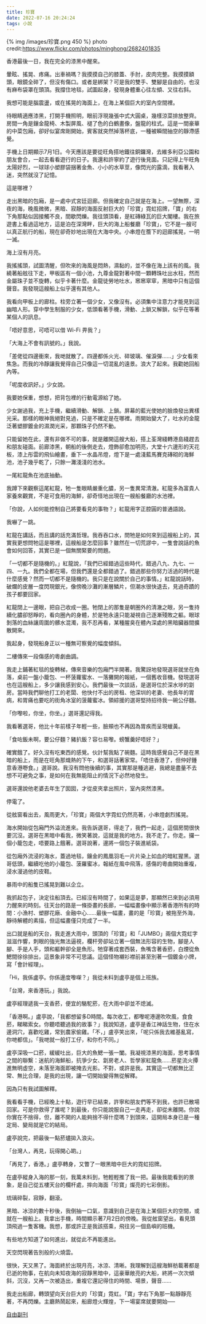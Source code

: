 ```yaml
---
title: 珍寶
date: 2022-07-16 20:24:24
tags: 小說
---
```



{% img /images/珍寶.png 450 %}
photo credit:https://www.flickr.com/photos/minghong/2682401835

香港最後一日，我在完全的漆黑中醒來。

暈眩、搖晃、疼痛。出車禍嗎？我摸摸自己的膝蓋、手肘，皮肉完整。我摸摸額頭，眼鏡全碎了，但沒有傷口。或者是綁架？可是我的雙手、雙腳是自由的，也沒有麻布袋罩在頭頂。我撐住地毯，試圖起身，發現身體重心往左傾、又往右斜。

我想可能是腦震盪，或在搖晃的海面上，在海上某個巨大的室內空間裡。

待眼睛適應漆黑，打開手機照明，眼前浮現幾張中式大圓桌，幾樣涼菜排放整齊。房間一角是鑲金龍椅、木製屏風、褪了色的白鶴畫像，盤龍的柱式。這是一間豪華的中菜包廂，卻好似宴席剛開始，賓客就突然掉落杯底，一種被瞬間抽空的靜滯感覺。

手機上日期顯示7月1日。今天應該是要從旺角搭地鐵往銅鑼灣，去維多利亞公園和朋友會合，一起去看看遊行的日子。我還和許寧約了遊行後見面。只記得上午旺角太陽好烈，一球球小塑膠袋捆著金魚、小小的水草莖，像閃光的露滴，我看著入迷，突然就沒了記憶。

這是哪裡？

<!-- more -->

走出黑暗的包廂，是一處中式宮廷迴廊。但我確定自己就是在海上。一望無際，深夜的海，晚風微微，黑暗、寂靜的海面反射巨大的「珍寶」霓虹招牌，「寶」的右下角那點似因接觸不良，間歇閃爍。我往頭頂看，是紅磚綠瓦的巨大閣樓。我在旅遊書上看過這地方，這是泊在深灣畔，巨大的海上船餐廳「珍寶」，它不是一艘可以真正航行的船，現在卻奇妙地出現在大海中央。小串燈在簷下的迴廊搖晃，一明一滅。

海上沒有月亮。

我搖搖頭，試圖清醒，但吹來的海風是悶熱，濕黏的，並不像在海上該有的風。我繞著船舷往下走，甲板區有一個小池，九尊金龍對著中間一顆轉珠吐出水柱，然而金屬珠子並不旋轉，似乎卡著什麼。金龍徒勞地吐水，窸窸窣窣，黑暗中只有這個聲音。我發現這艘船上似乎還有其他人。

我看向甲板上的廊柱。柱旁立著一個少女，又像沒有。必須集中注意力才能見到這幽暗人形。穿中學生制服的少女，低頭看著手機，滑動、上鎖又解鎖，似乎在等著某個人的訊息。

「唔好意思，可唔可以借 Wi-Fi 畀我？」

「大海上不會有訊號的。」我說。

「差佬從四邊衝來，我哋就散了。四邊都係火光、碎玻璃、催淚彈……」少女看來焦急。而我的冷靜讓我覺得自己只像這一切混亂的遠景。浪大了起來。我勸她回船內等。

「呢度收訊好。」少女說。

我要她保重，想想，把背包裡的行動電源給了她。

少女謝過我，充上手機，繼續滑動、解鎖、上鎖。屏幕的藍光使她的臉煥發出異樣光采。那樣的眼神我絕對見過，只是不確定是在哪裡。雨開始變大了，吐水的金龍泛著塑膠鍍金的濕潤光采，那顆珠子仍然不動。

只能留她在此，還有非做不可的事，就是離開這艘大船，搭上荃灣綫轉港島綫趕去和朋友碰面。前廊漆黑，朝船的後側走去，燈飾卻愈加明亮，大堂十六邊形的天花板，漆上彤雲的飛仙繪畫，垂下一水晶吊燈，燈下是一處淺藍馬賽克磚砌的海鮮池，池子幾乎乾了，只餘一灘淺淺的池水。

一尾紅龍魚在池底抽動。

我蹲下來觀察這尾紅龍，牠一隻眼睛嚴重化膿，另一隻異常清澈。紅龍多為富貴人家養來觀賞，不是可食用的海鮮，卻奇怪地出現在一艘船餐廳的水池裡。

「你說，人如何能控制自己將要看見的事物？」紅龍用字正腔圓的普通語說。

我嚇了一跳。

紅龍在講話，而且講的話充滿哲理。我吞吞口水，問牠是如何來到這艘船上的，其實我更想問牠這是哪裡，這艘船是怎麼回事？雖然在一切荒謬中，一隻會說話的魚會如何回答，其實已是一個無關緊要的問題。

「一切都不是隨機的。」紅龍說，「我們已經錯過這些時代，錯過八九、九七、一四、一九。我們全都在場，但我們還是全都錯過了。錯過那些你努力活過的時代是什麼感覺？然而一切都不是隨機的。我只是在說關於自己的事情。」紅龍說話時，破爛的皮層一度閃現銀光，像傍晚沙灘的漸層鱗片，但潮水很快退去，見過奇蹟的孩子都要回家。

紅龍閉上一邊眼，把自己收成一圈。牠閉上的那隻是朝圈外的清澈之眼，另一隻持續化膿卻怒睜的，看向圈內的身體，於是牠永遠只能凝視自己逐漸殘敗之軀。眼球剝落的血絲讓周圍的髒水混濁，我不忍再看，某種腥臭在體內深處的黑暗臟器間擴散開來。

我起身，發現船身正以一種無可察覺的幅度傾斜。

二樓傳來一段傷感的粵劇曲調。

我走上鋪著紅毯的旋轉梯，傳來音樂的包廂門半開著。我驚訝地發現選哥就坐在角落，桌前一盤小籠包、一杯菠蘿蜜水、一落攤開的報紙，一個舊收音機。發現選哥也在這艘船上，多少讓我感到安心。我們最後一次談話，是選哥位於深水埗的劏房。當時我們聊他打工的老闆、他快付不出的房租、他深圳的老妻、他長年的胃病，和胃痛也要吃的街角冰室的菠蘿蜜冰。領綜援的選哥堅持招待我一碗公仔麵。

「你嚟啦，你坐，你坐。」選哥還記得我。

我看著選哥，他比十年前樣子年輕一些，臉頰也不再因為胃疾而呈現蠟黃。

「食咗飯未啊，要公仔麵？豬扒飯？容乜易嚟。螃蟹羹好唔好？」

確實餓了。好久沒有吃東西的感覺。伙計幫我點了碗麵。這時我感覺自己不是在黑暗的船上，而是在旺角那熾熱的下午，和選哥話著家常。「唔住香港了，但仲好鍾意香港嘢食。」選哥說。我沒有問他後續的事，其實那是種逃避，我總是盡量不去想不可避免之事，是如何在我無能阻止的情況下必然地發生。

選哥還說他老婆去年生了囡囡，才從皮夾拿出照片，室內突然漆黑。

停電了。

從舷窗看出去，風雨更大，「珍寶」兩個大字霓虹仍然亮著，小串燈劇烈搖晃。

海水開始從包廂門外溢流進來。我告訴選哥，得走了，我們一起走，這個房間很快要沉沒。選哥在黑暗中看我，微笑著說，這就是我的地方。我不走了。你走。攞一個小籠包走，唔要路上餓著。選哥說著，邊將一個包子裝進紙袋。

從包廂外流浸的海水，蓋過地毯，鑲金的鳳凰羽毛一片片染上如血的暗紅猩黑。選哥低頭，繼續吃他的小籠包、菠羅蜜冰，報紙在風中飛落，感傷的粵曲開始重複，浸水漫過他的皮鞋。

暴雨中的船隻已搖晃到難以企立。

我抓起包子，決定往船頂去。已經沒有時間了，如果這是夢，那顯然已來到必須用力醒來的時刻。往天台的路是一條掛畫的長廊，一幅幅畫像中顯示著香港所有的時間：小漁村、塑膠花廠、金融中心……最後一幅畫，畫的是「珍寶」被拖至外海，靜待解體的素描，但這幅畫僅只完成了一半。

出口就是船的天台，我走進大雨中，頭頂的「珍寶」和「JUMBO」兩個大霓虹字滋滋作響，刺眼的強光無法逼視，欄杆旁卻站立著一個無法形容的生物，腳是人腳、手是人手，頭和軀幹卻全是魚形。牠穿著成套西裝，魚嘴含著香菸，白煙從魚鰓間徐徐排出，這景象非常不可思議。這個怪物襯衫襟前甚至別著一個鍍金小牌，寫「會計經理」。

「Hi，我係盧亭。你係邊度嚟㗎？」我從未料到盧亭是個上班族。

「台灣，來香港玩。」我說。

盧亭經理遞我一支香菸，便宜的駱駝菸，在大雨中卻並不熄滅。

「香港啊。」盧亭說，「我都想留多D時間。每次收工，都嚟呢港邊吹吹風，食食菸，睇睇索女。你聽唔聽過我的故事？」我說知道，盧亭是香江神話生物，住在水邊洞穴，喜歡吃雞，常到農家偷雞。「不，」盧亭笑出來，「呢只係我去維基亂寫，你哋都信」。「我哋就一般打工仔，和你冇不同。」

盧亭深吸一口菸，緩緩吐出，巨大的魚鰓一張一闔。我凝視漆黑的海面，思考事情之間的聯繫：迷航的海鮮船，抗爭少女、劏房老人、哲學家紅龍魚……菸星流火撢進無明虛空，未落至海面即被掩去光影。不對，或許是我。其實這一切都無比正常、無比合理，是我的出現，讓一切開始變得無從解釋。

因為只有我試圖解釋。

我看看手機，已經晚上十點，遊行早已結束，許寧和朋友們等不到我，也許已散場回家。可是你救得了誰呢？到最後，你只能說服自己一走再走，卻從未離開。你說你實在不捨得，但，離不開的人能夠捨不得什麼嗎？到頭來，這開局本身已是一種定局、變局就是它的結局。

盧亭說完，把最後一點菸燼拋入浪尖。

「台灣人，再見，玩得開心啲。」

「再見了，香港。」盧亭轉身，又瞥了一眼黑暗中巨大的霓虹招牌。

在盧亭縱身入海的那一刻，我萬未料到，牠輕輕推了我一把。最後我能看到的景象，是自己從五樓天台的欄杆處，摔向海面「珍寶」燦亮的七彩倒影。

琉璃碎裂，寂靜，翻滾。

黑暗、冰涼的數十秒後，我倒抽一口氣，意識到自己是在海上某個巨大的空間，或就在一艘船上。我拿出手機，時間顯示著7月2日的傍晚。我從舷窗望出，看見頭頂飛過一隻客機。我想，那或許正是我該搭乘，飛往另一個島嶼的班機。

有些地方知道了如何進出，就從此不再能進出。

天空閃現著告別般的火燒雲。

很快，天又黑了。海面終於出現月亮，冰涼、清晰。我理解到這艘海鮮舫載著都是已逝的物事，在航向未知夜海的寂靜黑暗中，這豪華敞亮的大船，終將一次次傾斜，沉沒，又再一次被造出，重複它還記得住的時間、場景，聲音……

我走出船廊，轉頭望向天台巨大的「珍寶」霓虹。「寶」字右下角那一點靜靜亮著，不再閃爍。主廳熱鬧起來，船廊燈火輝煌，下一場宴席就要開始──

<!-- (Photo by <a href="https://unsplash.com/@ryanquintal?utm_source=unsplash&utm_medium=referral&utm_content=creditCopyText">Ryan Quintal</a> on <a href="https://unsplash.com/photos/Rt0fXXXvf4w?utm_source=unsplash&utm_medium=referral&utm_content=creditCopyText">Unsplash</a>) -->

<!-- ![test image 1](/images/ryan-quintal-Rt0fXXXvf4w-unsplash_640x426.jpg) -->

[自由副刊](https://art.ltn.com.tw/article/paper/1538652) 